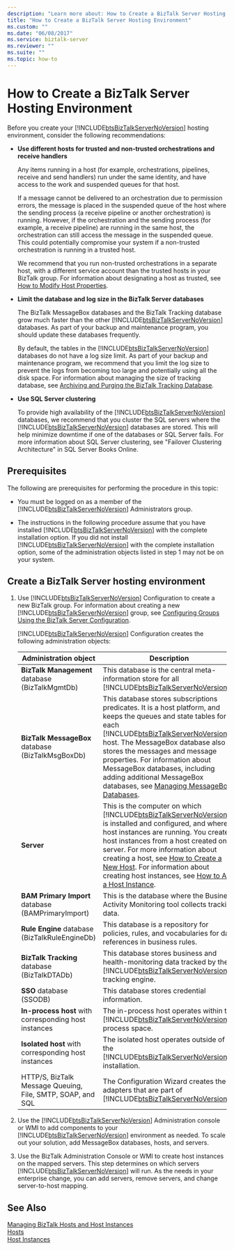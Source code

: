 ```yaml
---
description: "Learn more about: How to Create a BizTalk Server Hosting Environment"
title: "How to Create a BizTalk Server Hosting Environment"
ms.custom: ""
ms.date: "06/08/2017"
ms.service: biztalk-server
ms.reviewer: ""
ms.suite: ""
ms.topic: how-to
---
```

# How to Create a BizTalk Server Hosting Environment
Before you create your [!INCLUDE[btsBizTalkServerNoVersion](../includes/btsbiztalkservernoversion-md.md)] hosting environment, consider the following recommendations:  

- **Use different hosts for trusted and non-trusted orchestrations and receive handlers**  

   Any items running in a host (for example, orchestrations, pipelines, receive and send handlers) run under the same identity, and have access to the work and suspended queues for that host.  

   If a message cannot be delivered to an orchestration due to permission errors, the message is placed in the suspended queue of the host where the sending process (a receive pipeline or another orchestration) is running. However, if the orchestration and the sending process (for example, a receive pipeline) are running in the same host, the orchestration can still access the message in the suspended queue. This could potentially compromise your system if a non-trusted orchestration is running in a trusted host.  

   We recommend that you run non-trusted orchestrations in a separate host, with a different service account than the trusted hosts in your BizTalk group. For information about designating a host as trusted, see [How to Modify Host Properties](../core/how-to-modify-host-properties.md).  

- **Limit the database and log size in the BizTalk Server databases**  

   The BizTalk MessageBox databases and the BizTalk Tracking database grow much faster than the other [!INCLUDE[btsBizTalkServerNoVersion](../includes/btsbiztalkservernoversion-md.md)] databases. As part of your backup and maintenance program, you should update these databases frequently.  

   By default, the tables in the [!INCLUDE[btsBizTalkServerNoVersion](../includes/btsbiztalkservernoversion-md.md)] databases do not have a log size limit. As part of your backup and maintenance program, we recommend that you limit the log size to prevent the logs from becoming too large and potentially using all the disk space. For information about managing the size of tracking database, see [Archiving and Purging the BizTalk Tracking Database](../core/archiving-and-purging-the-biztalk-tracking-database.md).  

- **Use SQL Server clustering**  

   To provide high availability of the [!INCLUDE[btsBizTalkServerNoVersion](../includes/btsbiztalkservernoversion-md.md)] databases, we recommend that you cluster the SQL servers where the [!INCLUDE[btsBizTalkServerNoVersion](../includes/btsbiztalkservernoversion-md.md)] databases are stored. This will help minimize downtime if one of the databases or SQL Server fails. For more information about SQL Server clustering, see "Failover Clustering Architecture" in SQL Server Books Online.  

## Prerequisites  
 The following are prerequisites for performing the procedure in this topic:  

- You must be logged on as a member of the [!INCLUDE[btsBizTalkServerNoVersion](../includes/btsbiztalkservernoversion-md.md)] Administrators group.  

- The instructions in the following procedure assume that you have installed [!INCLUDE[btsBizTalkServerNoVersion](../includes/btsbiztalkservernoversion-md.md)] with the complete installation option. If you did not install [!INCLUDE[btsBizTalkServerNoVersion](../includes/btsbiztalkservernoversion-md.md)] with the complete installation option, some of the administration objects listed in step 1 may not be on your system.  

## Create a BizTalk Server hosting environment  

1. Use [!INCLUDE[btsBizTalkServerNoVersion](../includes/btsbiztalkservernoversion-md.md)] Configuration to create a new BizTalk group. For information about creating a new [!INCLUDE[btsBizTalkServerNoVersion](../includes/btsbiztalkservernoversion-md.md)] group, see [Configuring Groups Using the BizTalk Server Configuration](../install-and-config-guides/configure-biztalk-server.md).  

    [!INCLUDE[btsBizTalkServerNoVersion](../includes/btsbiztalkservernoversion-md.md)] Configuration creates the following administration objects:  


   |  Administration object |  Description   |
   |---|---|
   |      **BizTalk Management** database (BizTalkMgmtDb)       |   This database is the central meta-information store for all [!INCLUDE[btsBizTalkServerNoVersion](../includes/btsbiztalkservernoversion-md.md)]s.  |
   |     **BizTalk MessageBox** database (BizTalkMsgBoxDb)      |           This database stores subscriptions predicates. It is a host platform, and keeps the queues and state tables for each [!INCLUDE[btsBizTalkServerNoVersion](../includes/btsbiztalkservernoversion-md.md)] host. The MessageBox database also stores the messages and message properties. For information about MessageBox databases, including adding additional MessageBox databases, see [Managing MessageBox Databases](../core/managing-messagebox-databases.md).  |
   |  **Server**  | This is the computer on which [!INCLUDE[btsBizTalkServerNoVersion](../includes/btsbiztalkservernoversion-md.md)] is installed and configured, and where host instances are running. You create host instances from a host created on a server. For more information about creating a host, see [How to Create a New Host](../core/how-to-create-a-new-host.md). For information about creating host instances, see [How to Add a Host Instance](../core/how-to-add-a-host-instance.md). |
   |     **BAM Primary Import** database (BAMPrimaryImport)     | This is the database where the Business Activity Monitoring tool collects tracking data. |
   |       **Rule Engine** database (BizTalkRuleEngineDb)       | This database is a repository for policies, rules, and vocabularies for data references in business rules. |
   |        **BizTalk Tracking** database (BizTalkDTADb)        |  This database stores business and health-monitoring data tracked by the [!INCLUDE[btsBizTalkServerNoVersion](../includes/btsbiztalkservernoversion-md.md)] tracking engine.   |
   |  **SSO** database (SSODB)  | This database stores credential information. |
   |   **In-process host** with corresponding host instances    |  The in-process host operates within the [!INCLUDE[btsBizTalkServerNoVersion](../includes/btsbiztalkservernoversion-md.md)] process space.  |
   |    **Isolated host** with corresponding host instances     |   The isolated host operates outside of the [!INCLUDE[btsBizTalkServerNoVersion](../includes/btsbiztalkservernoversion-md.md)] installation.  |
   | HTTP/S, BizTalk Message Queuing, File, SMTP, SOAP, and SQL |  The Configuration Wizard creates the adapters that are part of [!INCLUDE[btsBizTalkServerNoVersion](../includes/btsbiztalkservernoversion-md.md)].  |

2. Use the [!INCLUDE[btsBizTalkServerNoVersion](../includes/btsbiztalkservernoversion-md.md)] Administration console or WMI to add components to your [!INCLUDE[btsBizTalkServerNoVersion](../includes/btsbiztalkservernoversion-md.md)] environment as needed. To scale out your solution, add MessageBox databases, hosts, and servers.  

3. Use the BizTalk Administration Console or WMI to create host instances on the mapped servers. This step determines on which servers [!INCLUDE[btsBizTalkServerNoVersion](../includes/btsbiztalkservernoversion-md.md)] will run. As the needs in your enterprise change, you can add servers, remove servers, and change server-to-host mapping.  

## See Also  
 [Managing BizTalk Hosts and Host Instances](../core/managing-biztalk-hosts-and-host-instances.md)   
 [Hosts](../core/hosts.md)   
 [Host Instances](../core/host-instances.md)
